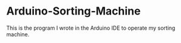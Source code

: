 # Arduino-Sorting-Machine
This is the program I wrote in the Arduino IDE to operate my sorting machine.
